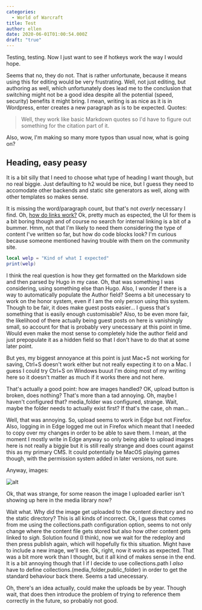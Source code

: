 ```yaml
---
categories:
  - World of Warcraft
title: Test
author: ellen
date: 2020-06-01T01:00:54.000Z
draft: "true"
---
```

Testing, testing. Now I just want to see if hotkeys work the way I would hope.

Seems that no, they do not. That is rather unfortunate, because it means using this for editing would be very frustrating. Well, not just editing, but authoring as well, which unfortunately does lead me to the conclusion that switching might not be a good idea despite all the potential (speed, security) benefits it might bring. I mean, writing is as nice as it is in Wordpress, enter creates a new paragraph as is to be expected. Quotes:

> Well, they work like basic Markdown quotes so I'd have to figure out something for the citation part of it.

Also, wow, I'm making so many more typos than usual now, what is going on?

## Heading, easy peasy

It is a bit silly that I need to choose what type of heading I want though, but no real biggie. Just defaulting to h2 would be nice, but I guess they need to accomodate other backends and static site generators as well, along with other templates so makes sense.

It is missing the word/paragraph count, but that's not *overly* necessary I find. Oh, [how do links work?](https://example.com) Ok, pretty much as espected, the UI for them is a bit boring though and of course no search for internal linking is a bit of a bummer. Hmm, not that I'm likely to need them considering the type of content I've written so far, but how do code blocks look? I'm curious because someone mentioned having trouble with them on the community site.

```lua
local welp = "Kind of what I expected"
print(welp)
```

I think the real question is how they get formatted on the Markdown side and then parsed by Hugo in my case. Oh, that was something I was considering, using something else than Hugo. Also, I wonder if there is a way to automatically populate the Author field? Seems a bit unecessary to work on the honor system, even if I am the only person using this system. Though to be fair, it does make guest posts easier... I guess that's something that is easily enough customisable? Also, to be even more fair, the likelihood of there actually being guest posts on here is vanishingly small, so account for that is probably very unecessary at this point in time. Would even make the most sense to completely hide the author field and just prepopulate it as a hidden field so that I don't have to do that at some later point.

But yes, my biggest annoyance at this point is just Mac+S not working for saving, Ctrl+S doesn't work either but not really expecting it to on a Mac. I guess I could try Ctrl+S on Windows buuut I'm doing most of my writing here so it doesn't matter as much if it works there and not here.

That's actually a good point: how are images handled? OK, upload button is broken, does nothing? That's more than a tad annoying. Oh, maybe I haven't configured that? media_folder was configured, strange. Wait, maybe the folder needs to actually exist first? If that's the case, oh man...

Well, that was annoying. So, upload seems to work in Edge but not Firefox. Also, logging in in Edge logged me out in Firefox which meant that I needed to copy over my changes in order to be able to save them. I mean, at the moment I mostly write in Edge anyway so only being able to upload images here is not really a biggie but it is still really strange and does count against this as my primary CMS. It could potentially be MacOS playing games though, with the permission system added in later versions, not sure.

Anyway, images:

![alt](/images/uploads/best-of-dschinghis-khan.jpg "I wonder where this gets uploaded now?")

Ok, that was strange, for some reason the image I uploaded earlier isn't showing up here in the media library now?

Wait what. Why did the image get uploaded to the content directory and no the static directory? This is all kinds of incorrect. Ok, I guess that comes from me using the collections.path configuration option, seems to not only change where the content file gets stored but also how other content gets linked to *sigh*. Solution found (I think), now we wait for the redeploy and then press publish again, which will hopefully fix this situation. Might have to include a new image, we'll see. Ok, right, now it works as expected. That was a bit more work than I thought, but it all kind of makes sense in the end. It is a bit annoying though that I if I decide to use collections.path I *also* have to define collections.(media_folder,public_folder) in order to get the standard behaviour back there. Seems a tad unecessary.

Oh, there's an idea actually, could make the uploads be by year. Though wait, that does then introduce the problem of trying to reference them correctly in the future, so probably not good.